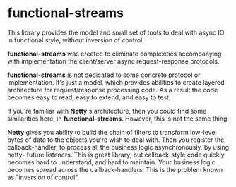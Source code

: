 # functional-streams

This library provides the model and small set of tools 
to deal with async IO in functional style, without inversion of control.

**functional-streams** was created to eliminate complexities accompanying
with implementation the client/server async request-response protocols.

**functional-streams** is not dedicated to some concrete protocol or 
implementation. It's just a model, which provides abilities to create
layered architecture for request/response processing code. As a result
the code becomes easy to read, easy to extend, and easy to test.

If you're familiar with **Netty**'s architecture, then you could find some 
similarities here, in **functional-streams**. However, this is not 
the same thing. 

**Netty** gives you ability to build the chain of filters 
to transform low-level bytes of data to the objects you're wish to deal with.
Then you register the callback-handler, to process all the business logic
asynchronously, by using netty- future listeners. This is great library, but 
callback-style code quickly becomes hard to understand, and hard to maintain.
Your business logic becomes spread across the callback-handlers.
This is the problem known as "inversion of control".
